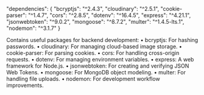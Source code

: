 
 "dependencies": {
    "bcryptjs": "^2.4.3",
    "cloudinary": "^2.5.1",
    "cookie-parser": "^1.4.7",
    "cors": "^2.8.5",
    "dotenv": "^16.4.5",
    "express": "^4.21.1",
    "jsonwebtoken": "^9.0.2",
    "mongoose": "^8.7.2",
    "multer": "^1.4.5-lts.1",
    "nodemon": "^3.1.7"
  }
  
Contains useful packages for backend development:
	•	bcryptjs: For hashing passwords.
	•	cloudinary: For managing cloud-based image storage.
	•	cookie-parser: For parsing cookies.
	•	cors: For handling cross-origin requests.
	•	dotenv: For managing environment variables.
	•	express: A web framework for Node.js.
	•	jsonwebtoken: For creating and verifying JSON Web Tokens.
	•	mongoose: For MongoDB object modeling.
	•	multer: For handling file uploads.
	•	nodemon: For development workflow improvements.
